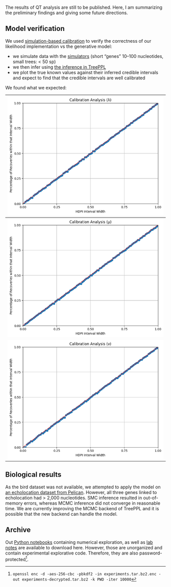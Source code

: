 The results of QT analysis are still to be published.  Here, I am summarizing the preliminary findings and giving some future directions.

## Model verification

We used [simulation-based calibration](https://arxiv.org/abs/1804.06788) to verify the correctness of our likelihood implementation vs the generative model:

  - we simulate data with the [simulators](Implementation%20in%20WebPPL.md) (short “genes” 10–100 nucleotides, small trees: < 50 sp)
  - we then infer using [the inference in TreePPL](Implementation%20in%20TreePPL.md)
  - we plot the true known values against their inferred credible intervals and expect to find that the credible intervals are well calibrated

We found what we expected:

| ![](attachments/calibrate-lam.png)                   |
| ---------------------------------------------------- |
| ![](attachments/calibrate-mu.png)                    |
| ![](attachments/Pasted%20image%2020240927113635.png) |

## Biological results

As the bird dataset was not available, we attempted to apply the model on [an echolocation dataset from Pelican](https://gitlab.in2p3.fr/phoogle/pelican/-/tree/main/data?ref_type=heads).  However, all three genes linked to echolocation had > 2,000 nucleotides.  SMC inference resulted in out-of-memory errors, whereas MCMC inference did not converge in reasonable time.  We are currently improving the MCMC backend of TreePPL and it is possible that the new backend can handle the model.

## Archive

Out [Python notebooks](https://drive.google.com/file/d/1Zxr7-7cDTnOysCE4JEdt86Qx9D9gfIdu/view?usp=sharing) containing numerical exploration, as well as [lab notes](https://drive.google.com/file/d/1ZzYo7cbCjNjo3boIQLWbb6b6jDf3NcW-/view?usp=sharing) are available to download here.  However, those are unorganized and contain experimental explorative code.  Therefore, they are also password-protected[^1].

[^1]: `openssl enc -d -aes-256-cbc -pbkdf2 -in experiments.tar.bz2.enc -out experiments-decrypted.tar.bz2 -k PWD -iter 10000`